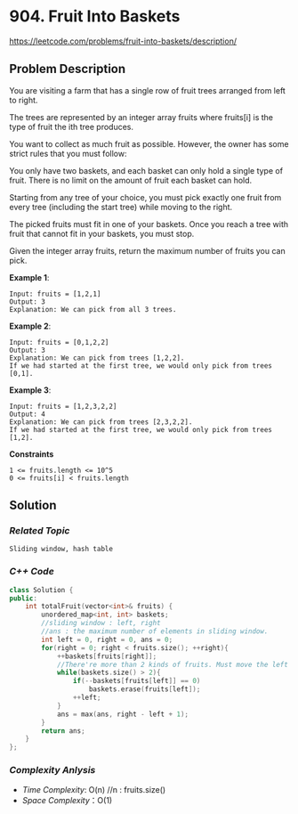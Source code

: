 # 904. Fruit Into Baskets
https://leetcode.com/problems/fruit-into-baskets/description/

## Problem Description

You are visiting a farm that has a single row of fruit trees arranged from left to right. 

The trees are represented by an integer array fruits where fruits[i] is the type of fruit the ith tree produces.

You want to collect as much fruit as possible. However, the owner has some strict rules that you must follow:

You only have two baskets, and each basket can only hold a single type of fruit. There is no limit on the amount of fruit each basket can hold.

Starting from any tree of your choice, you must pick exactly one fruit from every tree (including the start tree) while moving to the right. 

The picked fruits must fit in one of your baskets.
Once you reach a tree with fruit that cannot fit in your baskets, you must stop.

Given the integer array fruits, return the maximum number of fruits you can pick.



**Example 1**:
```
Input: fruits = [1,2,1]
Output: 3
Explanation: We can pick from all 3 trees.
```
**Example 2**:
```
Input: fruits = [0,1,2,2]
Output: 3
Explanation: We can pick from trees [1,2,2].
If we had started at the first tree, we would only pick from trees [0,1].
```
**Example 3**:
```
Input: fruits = [1,2,3,2,2]
Output: 4
Explanation: We can pick from trees [2,3,2,2].
If we had started at the first tree, we would only pick from trees [1,2].
```

**Constraints**
```
1 <= fruits.length <= 10^5
0 <= fruits[i] < fruits.length
```

## Solution

### _Related Topic_
    Sliding window, hash table

### _C++ Code_
```cpp
class Solution {
public:
    int totalFruit(vector<int>& fruits) {
        unordered_map<int, int> baskets;
        //sliding window : left, right
        //ans : the maximum number of elements in sliding window.
        int left = 0, right = 0, ans = 0;
        for(right = 0; right < fruits.size(); ++right){
            ++baskets[fruits[right]];
            //There're more than 2 kinds of fruits. Must move the left pointer until there're only 2 kinds of fruits in basket.
            while(baskets.size() > 2){
                if(--baskets[fruits[left]] == 0)
                    baskets.erase(fruits[left]);
                ++left;
            }
            ans = max(ans, right - left + 1);
        }
        return ans;
    }
};
```

### _Complexity Anlysis_
- _Time Complexity_: O(n) //n : fruits.size()
- _Space Complexity_：O(1)
